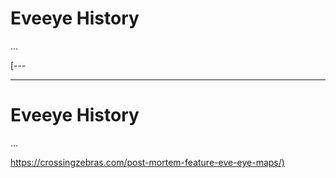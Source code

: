 # Eveeye History

...

[---


---

<h1 id="eveeye-history">Eveeye History</h1>
<p>…</p>
<p><a href="https://crossingzebras.com/post-mortem-feature-eve-eye-maps/](">https://crossingzebras.com/post-mortem-feature-eve-eye-maps/)</a></p>

<!--stackedit_data:
eyJoaXN0b3J5IjpbLTIwNjYwNzYwODgsNzEwMTg2ODczXX0=
-->